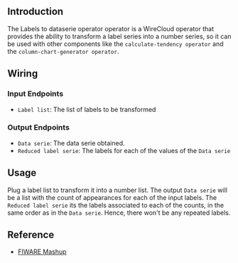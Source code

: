 ## Introduction

The Labels to dataserie operator operator is a WireCloud operator that provides the ability to transform a label series into a number series, so it can be used with other components like the `calculate-tendency operator` and the `column-chart-generator operator`.

## Wiring

### Input Endpoints

- `Label list`: The list of labels to be transformed

### Output Endpoints

- `Data serie`: The data serie obtained.
- `Reduced label serie`: The labels for each of the values of the `Data serie`

## Usage

Plug a label list to transform it into a number list.
The output `Data serie` will be a list with the count of appearances for each of the input labels.
The `Reduced label serie` its the labels associated to each of the counts, in the same order as in the `Data serie`. Hence, there won't be any repeated labels.

## Reference

- [FIWARE Mashup](https://mashup.lab.fiware.org/)
